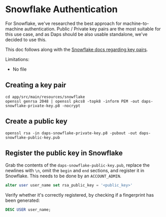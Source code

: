 # Snowflake Authentication

For Snowflake, we've researched the best approach for machine-to-machine authentication. Public / Private key pairs
are the most suitable for this use case, and as Daps should be also usable standalone, we've decided to use this.

This doc follows along with
the [Snowflake docs regarding key pairs](https://docs.snowflake.com/en/user-guide/key-pair-auth).

Limitations:

- No file

## Creating a key pair

```
cd app/src/main/resources/snowflake
openssl genrsa 2048 | openssl pkcs8 -topk8 -inform PEM -out daps-snowflake-private-key.p8 -nocrypt
```

## Create a public key

```
openssl rsa -in daps-snowflake-private-key.p8 -pubout -out daps-snowflake-public-key.pub
```

## Register the public key in Snowflake

Grab the contents of the `daps-snowflake-public-key.pub`, replace the newlines with `\n`, omit the `begin` and `end`
sections, and register it in Snowflake.
This needs to be done by an `ACCOUNT_ADMIN`.

```sql
alter user user_name set rsa_public_key = '<public_key>'
```

Verify whether it's correctly registered, by checking if a fingerprint has been generated:

```sql
DESC USER user_name;
```
